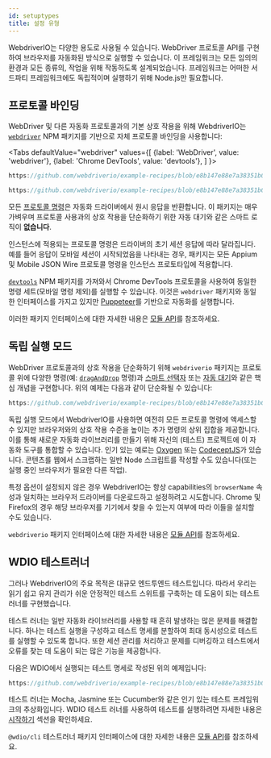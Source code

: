 ```yaml
---
id: setuptypes
title: 설정 유형
---
```


WebdriverIO는 다양한 용도로 사용될 수 있습니다. WebDriver 프로토콜 API를 구현하여 브라우저를 자동화된 방식으로 실행할 수 있습니다. 이 프레임워크는 모든 임의의 환경과 모든 종류의, 작업을 위해 작동하도록 설계되었습니다. 프레임워크는 어떠한 서드파티 프레임워크에도 독립적이며 실행하기 위해 Node.js만 필요합니다.

## 프로토콜 바인딩

WebDriver 및 다른 자동화 프로토콜과의 기본 상호 작용을 위해 WebdriverIO는 [`webdriver`](https://www.npmjs.com/package/webdriver) NPM 패키지를 기반으로 자체 프로토콜 바인딩을 사용합니다:

<Tabs
  defaultValue="webdriver"
  values={[
    {label: 'WebDriver', value: 'webdriver'},
    {label: 'Chrome DevTools', value: 'devtools'},
  ]
}>
<TabItem value="webdriver">

```js reference useHTTPS
https://github.com/webdriverio/example-recipes/blob/e8b147e88e7a38351b0918b4f7efbd9ae292201d/setup/webdriver.js#L5-L20
```

</TabItem>
<TabItem value="devtools">

```js reference useHTTPS
https://github.com/webdriverio/example-recipes/blob/e8b147e88e7a38351b0918b4f7efbd9ae292201d/setup/devtools.js#L2-L17
```

</TabItem>
</Tabs>

모든 [프로토콜 명령](api/webdriver)은 자동화 드라이버에서 원시 응답을 반환합니다. 이 패키지는 매우 가벼우며 프로토콜 사용과의 상호 작용을 단순화하기 위한 자동 대기와 같은 스마트 로직이 __없습니다__.

인스턴스에 적용되는 프로토콜 명령은 드라이버의 초기 세션 응답에 따라 달라집니다. 예를 들어 응답이 모바일 세션이 시작되었음을 나타내는 경우, 패키지는 모든 Appium 및 Mobile JSON Wire 프로토콜 명령을 인스턴스 프로토타입에 적용합니다.

[`devtools`](https://www.npmjs.com/package/devtools) NPM 패키지를 가져와서 Chrome DevTools 프로토콜을 사용하여 동일한 명령 세트(모바일 명령 제외)를 실행할 수 있습니다. 이것은 `webdriver` 패키지와 동일한 인터페이스를 가지고 있지만 [Puppeteer](https://pptr.dev/)를 기반으로 자동화를 실행합니다.

이러한 패키지 인터페이스에 대한 자세한 내용은 [모듈 API](/docs/api/modules)를 참조하세요.

## 독립 실행 모드

WebDriver 프로토콜과의 상호 작용을 단순화하기 위해 `webdriverio` 패키지는 프로토콜 위에 다양한 명령(예: [`dragAndDrop`](api/element/dragAndDrop) 명령)과 [스마트 선택자](selectors) 또는 [자동 대기](autowait)와 같은 핵심 개념을 구현합니다. 위의 예제는 다음과 같이 단순화될 수 있습니다:

```js reference useHTTPS
https://github.com/webdriverio/example-recipes/blob/e8b147e88e7a38351b0918b4f7efbd9ae292201d/setup/standalone.js#L2-L19
```

독립 실행 모드에서 WebdriverIO를 사용하면 여전히 모든 프로토콜 명령에 액세스할 수 있지만 브라우저와의 상호 작용 수준을 높이는 추가 명령의 상위 집합을 제공합니다. 이를 통해 새로운 자동화 라이브러리를 만들기 위해 자신의 (테스트) 프로젝트에 이 자동화 도구를 통합할 수 있습니다. 인기 있는 예로는 [Oxygen](https://github.com/oxygenhq/oxygen) 또는 [CodeceptJS](http://codecept.io)가 있습니다. 콘텐츠를 웹에서 스크랩하는 일반 Node 스크립트를 작성할 수도 있습니다(또는 실행 중인 브라우저가 필요한 다른 작업).

특정 옵션이 설정되지 않은 경우 WebdriverIO는 항상 capabilities의 `browserName` 속성과 일치하는 브라우저 드라이버를 다운로드하고 설정하려고 시도합니다. Chrome 및 Firefox의 경우 해당 브라우저를 기기에서 찾을 수 있는지 여부에 따라 이들을 설치할 수도 있습니다.

`webdriverio` 패키지 인터페이스에 대한 자세한 내용은 [모듈 API](/docs/api/modules)를 참조하세요.

## WDIO 테스트러너

그러나 WebdriverIO의 주요 목적은 대규모 엔드투엔드 테스트입니다. 따라서 우리는 읽기 쉽고 유지 관리가 쉬운 안정적인 테스트 스위트를 구축하는 데 도움이 되는 테스트 러너를 구현했습니다.

테스트 러너는 일반 자동화 라이브러리를 사용할 때 흔히 발생하는 많은 문제를 해결합니다. 하나는 테스트 실행을 구성하고 테스트 명세를 분할하여 최대 동시성으로 테스트를 실행할 수 있도록 합니다. 또한 세션 관리를 처리하고 문제를 디버깅하고 테스트에서 오류를 찾는 데 도움이 되는 많은 기능을 제공합니다.

다음은 WDIO에서 실행되는 테스트 명세로 작성된 위의 예제입니다:

```js reference useHTTPS
https://github.com/webdriverio/example-recipes/blob/e8b147e88e7a38351b0918b4f7efbd9ae292201d/setup/testrunner.js
```

테스트 러너는 Mocha, Jasmine 또는 Cucumber와 같은 인기 있는 테스트 프레임워크의 추상화입니다. WDIO 테스트 러너를 사용하여 테스트를 실행하려면 자세한 내용은 [시작하기](gettingstarted) 섹션을 확인하세요.

`@wdio/cli` 테스트러너 패키지 인터페이스에 대한 자세한 내용은 [모듈 API](/docs/api/modules)를 참조하세요.
